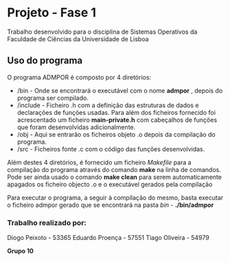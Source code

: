 # Projeto - Fase 1

Trabalho desenvolvido para o disciplina de Sistemas Operativos da Faculdade de Ciências da Universidade de Lisboa

## Uso do programa
O programa ADMPOR é composto por 4 diretórios:

 - /bin - Onde se encontrará o executável com o nome **admpor** , depois do programa ser compilado.
 - /include - Ficheiro .h  com a definição das estruturas de dados e declarações de funções usadas.  Para além dos ficheiros fornecido foi acrescentado um ficheiro **main-private.h** com cabeçalhos de funções que foram desenvolvidas adicionalmente.
 - /obj - Aqui se entrarão os ficheiros objeto .o depois da compilação do programa.
 - /src - Ficheiros fonte .c com o código das funções desenvolvidas.

Além destes 4 diretórios, é fornecido um ficheiro *Makefile* para a compilação do programa através do comando **make** na linha de comandos. Pode ser ainda usado o comando **make clean** para serem automaticamente apagados os ficheiro objecto .o e o executável gerados pela compilação

Para executar o programa, a seguir à compilação do mesmo, basta executar o ficheiro admpor gerado que se encontrará na pasta *bin* - **./bin/admpor**

### Trabalho realizado por:
Diogo Peixoto - 53365
Eduardo Proença - 57551
Tiago Oliveira - 54979

**Grupo 10**